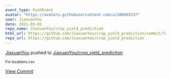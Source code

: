 ```yaml
---
event_type: PushEvent
avatar: "https://avatars.githubusercontent.com/u/20088523?"
user: JiaxuanYou
date: 2021-03-01
repo_name: JiaxuanYou/crop_yield_prediction
html_url: https://github.com/JiaxuanYou/crop_yield_prediction/commit/7a35c5c3c5a8d52e888df14e704dac5a2a587e29
repo_url: https://github.com/JiaxuanYou/crop_yield_prediction
---
```


<a href='https://github.com/JiaxuanYou' target='_blank'>JiaxuanYou</a> pushed to <a href='https://github.com/JiaxuanYou/crop_yield_prediction' target='_blank'>JiaxuanYou/crop_yield_prediction</a>

<small>Fix locations.csv</small>

<a href='https://github.com/JiaxuanYou/crop_yield_prediction/commit/7a35c5c3c5a8d52e888df14e704dac5a2a587e29' target='_blank'>View Commit</a>